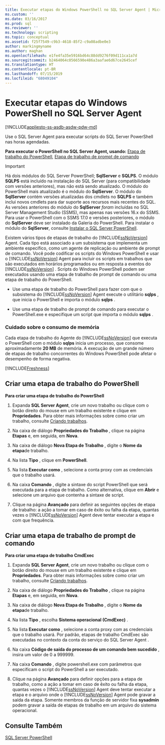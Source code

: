 ```yaml
---
title: Executar etapas do Windows PowerShell no SQL Server Agent | Microsoft Docs
ms.custom: ''
ms.date: 03/16/2017
ms.prod: sql
ms.reviewer: ''
ms.technology: scripting
ms.topic: conceptual
ms.assetid: f25f7549-c9b3-4618-85f2-c9a08adbe0e3
author: markingmyname
ms.author: maghan
ms.openlocfilehash: e1fe4fa35e5916bd64c88dd9276f09d111ca1a7d
ms.sourcegitcommit: b2464064c0566590e486a3aafae6d67ce2645cef
ms.translationtype: HT
ms.contentlocale: pt-BR
ms.lasthandoff: 07/15/2019
ms.locfileid: "68049104"
---
```

# <a name="run-windows-powershell-steps-in-sql-server-agent"></a>Executar etapas do Windows PowerShell no SQL Server Agent

[!INCLUDE[appliesto-ss-asdb-asdw-pdw-md](../includes/appliesto-ss-asdb-asdw-pdw-md.md)]

Use o SQL Server Agent para executar scripts do SQL Server PowerShell nas horas agendadas.  
  
**Para executar o PowerShell no SQL Server Agent, usando:**  [Etapa de trabalho do PowerShell](#PShellJob), [Etapa de trabalho de prompt de comando](#CmdExecJob)  
  
> [!IMPORTANT]
> Há dois módulos do SQL Server PowerShell; **SqlServer** e **SQLPS**. O módulo **SQLPS** está incluído na instalação do SQL Server (para compatibilidade com versões anteriores), mas não está sendo atualizado. O módulo do PowerShell mais atualizado é o módulo do **SqlServer**. O módulo do **SqlServer** contém versões atualizadas dos cmdlets no **SQLPS** e também inclui novos cmdlets para dar suporte aos recursos mais recentes do SQL.  
> As versões anteriores do módulo do **SqlServer** *foram* incluídas no SQL Server Management Studio (SSMS), mas apenas nas versões 16.x do SSMS. Para usar o PowerShell com o SSMS 17.0 e versões posteriores, o módulo do **SqlServer** deve ser instalado da Galeria do PowerShell.
> Para instalar o módulo do **SqlServer**, consulte [Instalar o SQL Server PowerShell](download-sql-server-ps-module.md).


Existem vários tipos de etapas de trabalho do [!INCLUDE[ssNoVersion](../includes/ssnoversion-md.md)] Agent. Cada tipo está associado a um subsistema que implementa um ambiente específico, como um agente de replicação ou ambiente de prompt de comando. Você pode codificar os scripts do Windows PowerShell e usar o [!INCLUDE[ssNoVersion](../includes/ssnoversion-md.md)] Agent para incluir os scripts em trabalhos que são executados em horários programados ou em resposta a eventos do [!INCLUDE[ssNoVersion](../includes/ssnoversion-md.md)] . Scripts do Windows PowerShell podem ser executados usando uma etapa de trabalho de prompt de comando ou uma etapa de trabalho do PowerShell.  

- Use uma etapa de trabalho do PowerShell para fazer com que o subsistema do [!INCLUDE[ssNoVersion](../includes/ssnoversion-md.md)] Agent execute o utilitário **sqlps** , que inicia o PowerShell e importa o módulo **sqlps** .

- Use uma etapa de trabalho de prompt de comando para executar o PowerShell.exe e especifique um script que importa o módulo **sqlps** .

### <a name="LimitationsRestrictions"></a> Cuidado sobre o consumo de memória

Cada etapa de trabalho do Agente do [!INCLUDE[ssNoVersion](../includes/ssnoversion-md.md)] que executa o PowerShell com o módulo **sqlps** inicia um processo, que consome aproximadamente **20 MB** de memória. A execução de um grande número de etapas de trabalho concorrentes do Windows PowerShell pode afetar o desempenho de forma negativa.  

[!INCLUDE[Freshness](../includes/paragraph-content/fresh-note-steps-feedback.md)]

##  <a name="PShellJob"></a> Criar uma etapa de trabalho do PowerShell  
 **Para criar uma etapa de trabalho do PowerShell**  
  
1.  Expanda **SQL Server Agent**, crie um novo trabalho ou clique com o botão direito do mouse em um trabalho existente e clique em **Propriedades**. Para obter mais informações sobre como criar um trabalho, consulte [Criando trabalhos](../ssms/agent/create-jobs.md).  
  
2.  Na caixa de diálogo **Propriedades do Trabalho** , clique na página **Etapas** e, em seguida, em **Nova**.  
  
3.  Na caixa de diálogo **Nova Etapa de Trabalho** , digite o **Nome da etapa**de trabalho.  
  
4.  Na lista **Tipo** , clique em **PowerShell**.  
  
5.  Na lista **Executar como** , selecione a conta proxy com as credenciais que o trabalho usará.  
  
6.  Na caixa **Comando** , digite a sintaxe do script PowerShell que será executada para a etapa de trabalho. Como alternativa, clique em **Abrir** e selecione um arquivo que contenha a sintaxe de script.  
  
7.  Clique na página **Avançado** para definir as seguintes opções de etapa de trabalho: a ação a tomar em caso de êxito ou falha da etapa, quantas vezes o [!INCLUDE[ssNoVersion](../includes/ssnoversion-md.md)] Agent deve tentar executar a etapa e com que frequência.  
  
##  <a name="CmdExecJob"></a> Criar uma etapa de trabalho de prompt de comando  
 **Para criar uma etapa de trabalho CmdExec**  
  
1.  Expanda **SQL Server Agent**, crie um novo trabalho ou clique com o botão direito do mouse em um trabalho existente e clique em **Propriedades**. Para obter mais informações sobre como criar um trabalho, consulte [Criando trabalhos](../ssms/agent/create-jobs.md).  
  
2.  Na caixa de diálogo **Propriedades do Trabalho** , clique na página **Etapas** e, em seguida, em **Nova**.  
  
3.  Na caixa de diálogo **Nova Etapa de Trabalho** , digite o **Nome da etapa**de trabalho.  
  
4.  Na lista **Tipo** , escolha **Sistema operacional (CmdExec)** .  
  
5.  Na lista **Executar como** , selecione a conta proxy com as credenciais que o trabalho usará. Por padrão, etapas de trabalho CmdExec são executadas no contexto da conta do serviço do SQL Server Agent .  
  
6.  Na caixa **Código de saída do processo de um comando bem sucedido** , insira um valor de 0 a 999999.  
  
7.  Na caixa **Comando** , digite powershell.exe com parâmetros que especificam o script do PowerShell a ser executado.  
  
8.  Clique na página **Avançado** para definir opções para a etapa de trabalho, como a ação a tomar em caso de êxito ou falha da etapa, quantas vezes o [!INCLUDE[ssNoVersion](../includes/ssnoversion-md.md)] Agent deve tentar executar a etapa e o arquivo onde o [!INCLUDE[ssNoVersion](../includes/ssnoversion-md.md)] Agent pode gravar a saída da etapa. Somente membros da função de servidor fixa **sysadmin** podem gravar a saída de etapas de trabalho em um arquivo do sistema operacional.  
  
## <a name="see-also"></a>Consulte Também  
 [SQL Server PowerShell](sql-server-powershell.md)  
  
  
